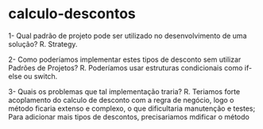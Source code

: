 # calculo-descontos

1- Qual padrão de projeto pode ser utilizado no desenvolvimento de uma solução?
R. Strategy.

2- Como poderíamos implementar estes tipos de desconto sem utilizar Padrões de Projetos?
R. Poderíamos usar estruturas condicionais como if-else ou switch.

3- Quais os problemas que tal implementação traria?
R. Teriamos forte acoplamento do calculo de desconto com a regra de negócio, logo o método ficaria extenso e complexo, o que dificultaria manutenção e testes;
Para adicionar mais tipos de descontos, precisariamos mdificar o método
